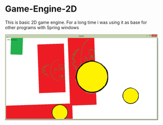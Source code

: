# Game-Engine-2D
This is basic 2D game engine. For a long time i was using it as base for other programs with Spring windows

![text](https://github.com/DehydratedWater/Game-Engine-2D/blob/master/GameEngine2D_v1.png)
